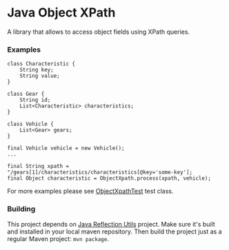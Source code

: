 # Java Object XPath
A library that allows to access object fields using XPath queries.

### Examples
```
class Characteristic {
    String key;
    String value;
}

class Gear {
    String id;
    List<Characteristic> characteristics;
}

class Vehicle {
    List<Gear> gears;
}

final Vehicle vehicle = new Vehicle();
...

final String xpath = "/gears[1]/characteristics/characteristics[@key='some-key'];
final Object characteristic = ObjectXpath.process(xpath, vehicle); 
```

For more examples please see [ObjectXpathTest](https://github.com/rmkol/java-object-xpath/blob/master/src/test/java/rk/tools/objectxpath/ObjectXpathTest.java) test class.

### Building
This project depends on [Java Reflection Utils](https://github.com/rmkol/java-reflection-utils) project.
Make sure it's built and installed in your local maven repository.
Then build the project just as a regular Maven project: ```mvn package```.